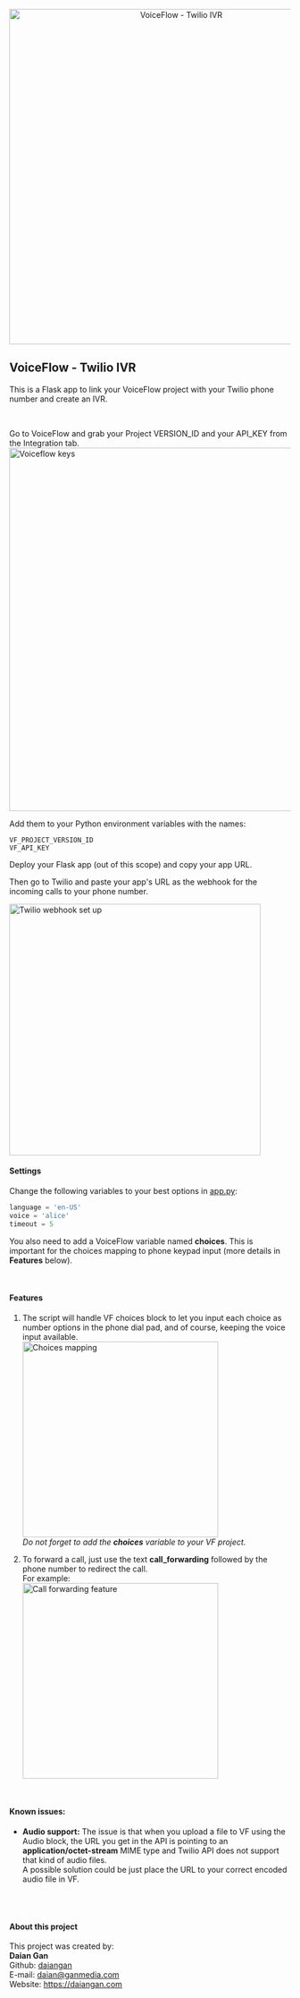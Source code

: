 
<p align="center">
  <img src="https://ganmedia-projects.s3.amazonaws.com/voiceflow-twilio-ivr/header_image.jpg" width="600" alt="VoiceFlow - Twilio IVR"/>
</p>

## VoiceFlow - Twilio IVR
This is a Flask app to link your VoiceFlow project with your 
Twilio phone number and create an IVR.  

<br>

Go to VoiceFlow and grab your Project VERSION_ID and your API_KEY from 
the Integration tab.  
<img src="https://ganmedia-projects.s3.amazonaws.com/voiceflow-twilio-ivr/vf_api_key.jpg" width="650" alt="Voiceflow keys"/>


Add them to your Python environment variables with the names:  
```text
VF_PROJECT_VERSION_ID
VF_API_KEY
```

Deploy your Flask app (out of this scope) and copy your app URL.
  
Then go to Twilio and paste your app's URL as the webhook for the incoming calls 
to your phone number.  

<img src="https://ganmedia-projects.s3.amazonaws.com/voiceflow-twilio-ivr/twilio_webhook_setup.jpg" width="450" alt="Twilio webhook set up"/>


<br>

#### Settings
Change the following variables to your best options in [app.py](app.py):  
```python
language = 'en-US'
voice = 'alice'
timeout = 5
```

You also need to add a VoiceFlow variable named __choices__. 
This is important for the choices mapping to phone keypad input (more details in __Features__ below).

<br>

#### Features
1. The script will handle VF choices block to let you input each choice as
number options in the phone dial pad, and of course, keeping the voice input available.  
   <img src="https://ganmedia-projects.s3.amazonaws.com/voiceflow-twilio-ivr/keypad_mapping.jpg" width="350" alt="Choices mapping"/>  
   _Do not forget to add the __choices__ variable to your VF project._  
   


2. To forward a call, just use the text __call_forwarding__ followed by the phone 
number to redirect the call.  
   For example:  
   <img src="https://ganmedia-projects.s3.amazonaws.com/voiceflow-twilio-ivr/call_forwarding.jpg" width="350" alt="Call forwarding feature"/>


<br>

#### Known issues:
- __Audio support:__ The issue is that when you upload a file to VF using the Audio 
  block, the URL you get in the API is pointing to an __application/octet-stream__
  MIME type and Twilio API does not support that kind of audio files.  
  A possible solution could be just place the URL to your correct encoded audio
  file in VF.


<br>
<br>

#### About this project

This project was created by:
<br>
__Daian Gan__<br>
Github: [daiangan](https://github.com/daiangan)<br/>
E-mail: daian@ganmedia.com<br/>
Website: https://daiangan.com<br/>